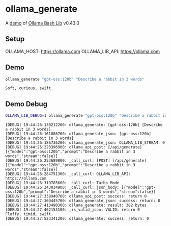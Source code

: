 # ollama_generate

A [demo](../README.md#demos) of [Ollama Bash Lib](https://github.com/attogram/ollama-bash-lib) v0.43.0

## Setup

OLLAMA_HOST: https://ollama.com
OLLAMA_LIB_API: https://ollama.com


## Demo

```bash
ollama_generate "gpt-oss:120b" "Describe a rabbit in 3 words"
```
```
Soft, curious, swift.
```

## Demo Debug

```bash
OLLAMA_LIB_DEBUG=1 ollama_generate "gpt-oss:120b" "Describe a rabbit in 3 words"
```
```
[DEBUG] 19:44:26:130212200: ollama_generate: [gpt-oss:120b] [Describe a rabbit in 3 words]
[DEBUG] 19:44:26:161086700: ollama_generate_json: [gpt-oss:120b] [Describe a rabbit in 3 words]
[DEBUG] 19:44:26:186736200: ollama_generate_json: OLLAMA_LIB_STREAM: 0
[DEBUG] 19:44:26:223396900: ollama_api_post: [/api/generate] [{"model":"gpt-oss:120b","prompt":"Describe a rabbit in 3 words","stream":false}]
[DEBUG] 19:44:26:253689800: _call_curl: [POST] [/api/generate] [{"model":"gpt-oss:120b","prompt":"Describe a rabbit in 3 words","stream":false}]
[DEBUG] 19:44:26:284751300: _call_curl: OLLAMA_LIB_API: https://ollama.com
[DEBUG] 19:44:26:319785600: _call_curl: Turbo Mode
[DEBUG] 19:44:26:343034900: _call_curl: json_body: [{"model":"gpt-oss:120b","prompt":"Describe a rabbit in 3 words","stream":false}]
[DEBUG] 19:44:27:338940700: ollama_api_post: success: return 0
[DEBUG] 19:44:27:360445700: ollama_generate_json: success: return: 0
[DEBUG] 19:44:27:413490300: ollama_generate: result: 382 bytes
[DEBUG] 19:44:27:462153100: _is_valid_json: VALID: return 0
Fluffy, timid, swift.
[DEBUG] 19:44:27:523341200: ollama_generate: success: return: 0
```
